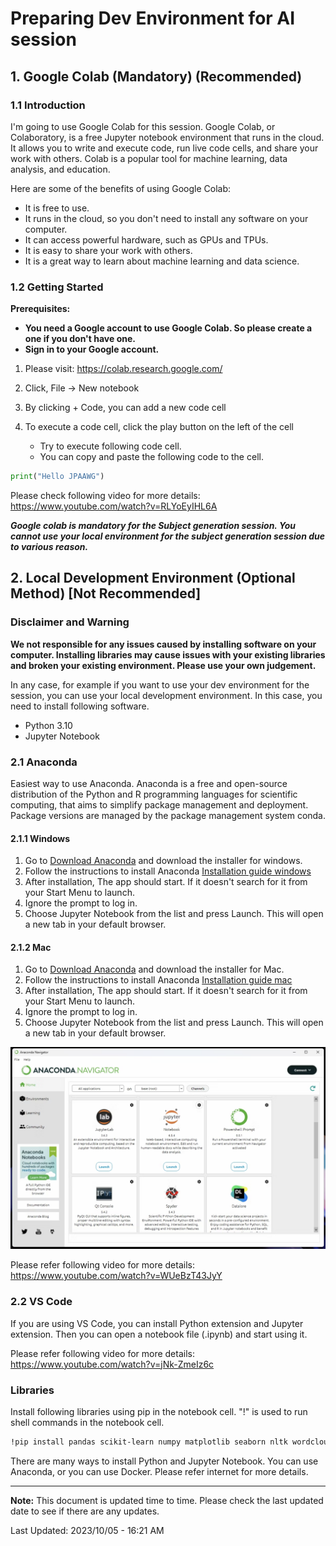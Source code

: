 # Preparing Dev Environment for AI session

## 1. Google Colab (Mandatory) (Recommended)

### 1.1 Introduction

I'm going to use Google Colab for this session. Google Colab, or Colaboratory, is a free Jupyter notebook environment that runs in the cloud. It allows you to write and execute code, run live code cells, and share your work with others. Colab is a popular tool for machine learning, data analysis, and education.

Here are some of the benefits of using Google Colab:

- It is free to use.
- It runs in the cloud, so you don't need to install any software on your computer.
- It can access powerful hardware, such as GPUs and TPUs.
- It is easy to share your work with others.
- It is a great way to learn about machine learning and data science.

### 1.2 Getting Started

**Prerequisites:**

- **You need a Google account to use Google Colab. So please create a one if you don't have one.**
- **Sign in to your Google account.**
  
1. Please visit:
https://colab.research.google.com/

2. Click, File -> New notebook
3. By clicking + Code, you can add a new code cell
4. To execute a code cell, click the play button on the left of the cell
   - Try to execute following code cell. 
   - You can copy and paste the following code to the cell.

```python
print("Hello JPAAWG")
```

Please check following video for more details:
https://www.youtube.com/watch?v=RLYoEyIHL6A


***Google colab is mandatory for the Subject generation session. You cannot use your local environment for the subject generation session due to various reason.***



## 2. Local Development Environment (Optional Method) [Not Recommended]

### Disclaimer and Warning

**We not responsible for any issues caused by installing software on your computer. Installing libraries may cause issues with your existing libraries and broken your existing environment. Please use your own judgement.**

In any case, for example if you want to use your dev environment for the session, you can use your local development environment. In this case, you need to install following software.

- Python 3.10
- Jupyter Notebook

### 2.1 Anaconda

Easiest way to use Anaconda. Anaconda is a free and open-source distribution of the Python and R programming languages for scientific computing, that aims to simplify package management and deployment. Package versions are managed by the package management system conda.

#### 2.1.1 Windows

1) Go to [Download Anaconda](https://www.anaconda.com/download#downloads) and download the installer for windows.
2) Follow the instructions to install Anaconda [Installation guide windows](https://docs.anaconda.com/free/anaconda/install/windows/)
3) After installation, The app should start. If it doesn't search for it from your Start Menu to launch.
4) Ignore the prompt to log in.
5) Choose Jupyter Notebook from the list and press Launch. This will open a new tab in your default browser.

#### 2.1.2 Mac

1) Go to [Download Anaconda](https://www.anaconda.com/download#downloads) and download the installer for Mac.
2) Follow the instructions to install Anaconda [Installation guide mac](https://docs.anaconda.com/free/anaconda/install/mac-os/)
3) After installation, The app should start. If it doesn't search for it from your Start Menu to launch.
4) Ignore the prompt to log in.
5) Choose Jupyter Notebook from the list and press Launch. This will open a new tab in your default browser.

![Anaconda Navigator](images/anaconda-navi.png)

Please refer following video for more details:
https://www.youtube.com/watch?v=WUeBzT43JyY

### 2.2 VS Code

If you are using VS Code, you can install Python extension and Jupyter extension. Then you can open a notebook file (.ipynb) and start using it.

Please refer following video for more details:
https://www.youtube.com/watch?v=jNk-ZmeIz6c

### Libraries
Install following libraries using pip in the notebook cell. "!" is used to run shell commands in the notebook cell.

```bash
!pip install pandas scikit-learn numpy matplotlib seaborn nltk wordcloud xgboost lightgbm
```

There are many ways to install Python and Jupyter Notebook. You can use Anaconda, or you can use Docker. Please refer internet for more details.



---

**Note:**
This document is updated time to time. Please check the last updated date to see if there are any updates.

Last Updated: 2023/10/05 - 16:21 AM
